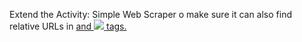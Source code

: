 Extend the Activity: Simple Web Scraper o make sure it can also find relative URLs in <A HREF="..."> and <IMG SRC="..."> tags.
